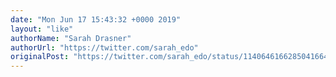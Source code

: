 ```yaml
---
date: "Mon Jun 17 15:43:32 +0000 2019"
layout: "like"
authorName: "Sarah Drasner"
authorUrl: "https://twitter.com/sarah_edo"
originalPost: "https://twitter.com/sarah_edo/status/1140646166285041664"
---
```

